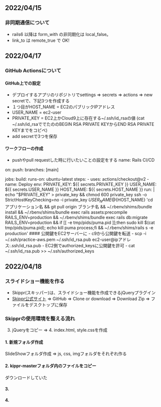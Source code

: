 ## 2022/04/15
### 非同期通信について
- rails6 以降は form_with の非同期化は local_false。
- link_to は remote_true で OK!
## 2022/04/17
### GitHub Actionsについて
#### GitHub上での設定
- デプロイするアプリのリポジトリでsettings => secrets => actions => new secretで、下記3つを作成する
- １つ目がHOST_NAME = EC2のパブリックIPアドレス
- USER_NAME = ec2-user
- PRIVATE_KEY = EC2上かCloud9上に存在する~/.ssh/id_rsaの値 (cat ~/.ssh/id_rsaででたののBEGIN RSA PRIVATE KEYからEND RSA PRIVATE KEYまでをコピペ)
- add secretで3つを保存
#### ワークフローの作成
- pushやpull requestした時に行いたいことの設定をする
name: Rails CI/CD

on:
  push:
    branches: [main]

jobs:
  build:
    runs-on: ubuntu-latest
    steps:
    - uses: actions/checkout@v2
    - name: Deploy 
      env:
        PRIVATE_KEY: ${{ secrets.PRIVATE_KEY }}
        USER_NAME: ${{ secrets.USER_NAME }}
        HOST_NAME: ${{ secrets.HOST_NAME }}
      run: |
        echo "$PRIVATE_KEY" > private_key && chmod 600 private_key
        ssh -o StrictHostKeyChecking=no -i private_key ${USER_NAME}@${HOST_NAME} 'cd アプリケーション名 &&
        git pull origin ブランチ名 &&
        ~/.rbenv/shims/bundle install &&
        ~/.rbenv/shims/bundle exec rails assets:precompile RAILS_ENV=production &&
        ~/.rbenv/shims/bundle exec rails db:migrate RAILS_ENV=production &&
        if [[ -e tmp/pids/puma.pid ]];then sudo kill $(cat tmp/pids/puma.pid); echo kill puma process;fi &&
        ~/.rbenv/shims/rails s -e production'
        #### 公開鍵をEC2サーバーに
        - c9から公開鍵を転送
        - scp -i ~/.ssh/practice-aws.pem ~/.ssh/id_rsa.pub ec2-user@ipアドレス:.ssh/id_rsa.pub
        - EC2側でauthorized_keysに公開鍵を許可
        - cat ~/.ssh/id_rsa.pub >> ~/.ssh/authorized_keys
## 2022/04/18
### スライドショー機能を作る
- Skippr(スキッパー)は、スライドショー機能を作成できるjQueryプラグイン
- [Skippr公式サイト](http://austenpayan.github.io/skippr/) => GitHub => Clone or download => Download Zip => ファイルをデスクトップに保存
### Skipprの使用環境を整える流れ 
3. jQueryをコピー => 4. index.html, style.cssを作成
#### 1. 新規フォルダ作成
SlideShowフォルダ作成 => js, css, imgフォルダをそれぞれ作る
#### 2. kippr-masterフォルダ内のファイルをコピー
ダウンロードしていた
#### 3. 
#### 4.

